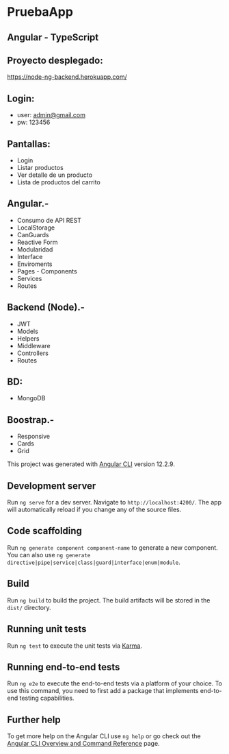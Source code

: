 # PruebaApp

## Angular - TypeScript

## Proyecto desplegado:
https://node-ng-backend.herokuapp.com/

## Login:
- user: admin@gmail.com
- pw: 123456

## Pantallas:
- Login
- Listar productos
- Ver detalle de un producto
- Lista de productos del carrito

## Angular.-
- Consumo de API REST
- LocalStorage
- CanGuards
- Reactive Form
- Modularidad
- Interface
- Enviroments
- Pages - Components
- Services
- Routes

## Backend (Node).- 
- JWT
- Models
- Helpers
- Middleware
- Controllers
- Routes

## BD: 
- MongoDB

## Boostrap.-
- Responsive
- Cards
- Grid

This project was generated with [Angular CLI](https://github.com/angular/angular-cli) version 12.2.9.

## Development server

Run `ng serve` for a dev server. Navigate to `http://localhost:4200/`. The app will automatically reload if you change any of the source files.

## Code scaffolding

Run `ng generate component component-name` to generate a new component. You can also use `ng generate directive|pipe|service|class|guard|interface|enum|module`.

## Build

Run `ng build` to build the project. The build artifacts will be stored in the `dist/` directory.

## Running unit tests

Run `ng test` to execute the unit tests via [Karma](https://karma-runner.github.io).

## Running end-to-end tests

Run `ng e2e` to execute the end-to-end tests via a platform of your choice. To use this command, you need to first add a package that implements end-to-end testing capabilities.

## Further help

To get more help on the Angular CLI use `ng help` or go check out the [Angular CLI Overview and Command Reference](https://angular.io/cli) page.
